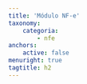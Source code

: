 ```yaml
---
title: 'Módulo NF-e'
taxonomy:
    categoria:
        - nfe
anchors:
    active: false
menuright: true
tagtitle: h2
---
```


